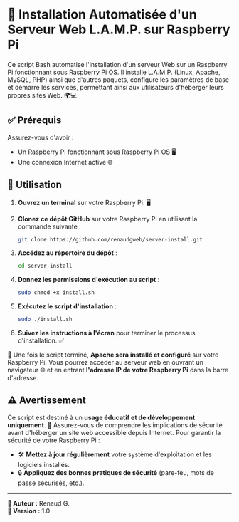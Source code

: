 # 🚀 Installation Automatisée d'un Serveur Web L.A.M.P. sur Raspberry Pi

Ce script Bash automatise l'installation d'un serveur Web sur un Raspberry Pi fonctionnant sous Raspberry Pi OS. Il installe L.A.M.P. (Linux, Apache, MySQL, PHP) ainsi que d'autres paquets, configure les paramètres de base et démarre les services, permettant ainsi aux utilisateurs d'héberger leurs propres sites Web. 🌍💻

## ✅ Prérequis

Assurez-vous d'avoir :
- Un Raspberry Pi fonctionnant sous Raspberry Pi OS 🖥️
- Une connexion Internet active 🌐

## 📌 Utilisation

1. **Ouvrez un terminal** sur votre Raspberry Pi. 🖥️
2. **Clonez ce dépôt GitHub** sur votre Raspberry Pi en utilisant la commande suivante :

   ```bash
   git clone https://github.com/renaudgweb/server-install.git
   ```

3. **Accédez au répertoire du dépôt** :

   ```bash
   cd server-install
   ```

4. **Donnez les permissions d'exécution au script** :

   ```bash
   sudo chmod +x install.sh
   ```

5. **Exécutez le script d'installation** :

   ```bash
   sudo ./install.sh
   ```

6. **Suivez les instructions à l'écran** pour terminer le processus d'installation. ✅

📢 Une fois le script terminé, **Apache sera installé et configuré** sur votre Raspberry Pi. Vous pourrez accéder au serveur web en ouvrant un navigateur 🌐 et en entrant **l'adresse IP de votre Raspberry Pi** dans la barre d'adresse.

## ⚠️ Avertissement

Ce script est destiné à un **usage éducatif et de développement uniquement**. 🚧 Assurez-vous de comprendre les implications de sécurité avant d'héberger un site web accessible depuis Internet. Pour garantir la sécurité de votre Raspberry Pi :

- 🛠️ **Mettez à jour régulièrement** votre système d'exploitation et les logiciels installés.
- 🔒 **Appliquez des bonnes pratiques de sécurité** (pare-feu, mots de passe sécurisés, etc.).

---

**👤 Auteur :** Renaud G.  
**📌 Version :** 1.0
